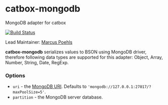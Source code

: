 catbox-mongodb
==============

MongoDB adapter for catbox

[![Build Status](https://secure.travis-ci.org/hapijs/catbox-mongodb.png)](http://travis-ci.org/hapijs/catbox-mongodb)

Lead Maintainer: [Marcus Poehls](https://github.com/marcuspoehls)

**catbox-mongodb** serializes values to BSON using MongoDB driver, therefore following data types are supported for this adapter: Object, Array, Number, String, Date, RegExp.


### Options

- `uri` - the [MongoDB URI](https://docs.mongodb.org/v3.0/reference/connection-string/). Defaults to `'mongodb://127.0.0.1:27017/?maxPoolSize=5'`.
- `partition` - the MongoDB server database.
